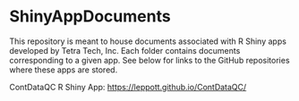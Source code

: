 # ShinyAppDocuments
This repository is meant to house documents associated with R Shiny apps developed by Tetra Tech, Inc. Each folder contains documents corresponding to a given app. See below for links to the GitHub repositories where these apps are stored.

ContDataQC R Shiny App: https://leppott.github.io/ContDataQC/
